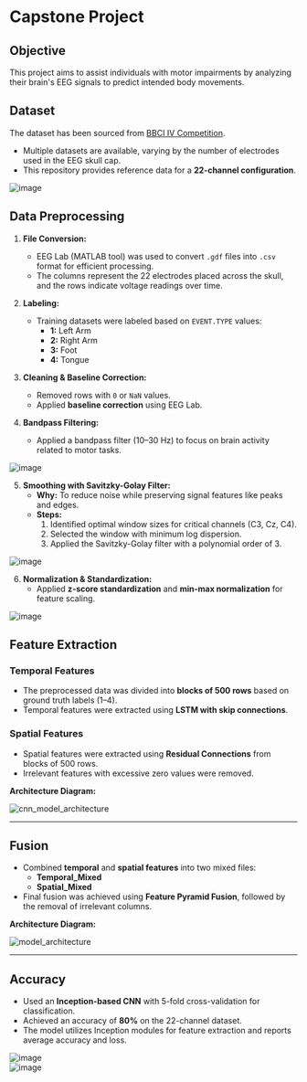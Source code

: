 # **Capstone Project**

## **Objective**  
This project aims to assist individuals with motor impairments by analyzing their brain's EEG signals to predict intended body movements.  

## **Dataset**  
The dataset has been sourced from [BBCI IV Competition](https://www.bbci.de/competition/iv/).  
- Multiple datasets are available, varying by the number of electrodes used in the EEG skull cap.  
- This repository provides reference data for a **22-channel configuration**.  

![image](https://github.com/user-attachments/assets/174da9c0-db14-4956-bf71-730e0e7a7091)


## **Data Preprocessing**  
1. **File Conversion:**  
   - EEG Lab (MATLAB tool) was used to convert `.gdf` files into `.csv` format for efficient processing.  
   - The columns represent the 22 electrodes placed across the skull, and the rows indicate voltage readings over time.

2. **Labeling:**  
   - Training datasets were labeled based on `EVENT.TYPE` values:  
     - **1:** Left Arm  
     - **2:** Right Arm  
     - **3:** Foot  
     - **4:** Tongue  

3. **Cleaning & Baseline Correction:**  
   - Removed rows with `0` or `NaN` values.  
   - Applied **baseline correction** using EEG Lab.  

4. **Bandpass Filtering:**  
   - Applied a bandpass filter (10–30 Hz) to focus on brain activity related to motor tasks.  

![image](https://github.com/user-attachments/assets/69651634-9c7c-4efc-96e9-c6a1898c70bd)

5. **Smoothing with Savitzky-Golay Filter:**  
   - **Why:** To reduce noise while preserving signal features like peaks and edges.  
   - **Steps:**  
     1. Identified optimal window sizes for critical channels (C3, Cz, C4).  
     2. Selected the window with minimum log dispersion.  
     3. Applied the Savitzky-Golay filter with a polynomial order of 3.  

![image](https://github.com/user-attachments/assets/787f7795-ff33-48ad-bab3-7d04fbf6af0c)

6. **Normalization & Standardization:**  
   - Applied **z-score standardization** and **min-max normalization** for feature scaling.  

![image](https://github.com/user-attachments/assets/1341f45b-e2fb-4d0a-a878-d9e3b8ce38ac)


## **Feature Extraction**  

### **Temporal Features**  
- The preprocessed data was divided into **blocks of 500 rows** based on ground truth labels (1–4).  
- Temporal features were extracted using **LSTM with skip connections**.

### **Spatial Features**  
- Spatial features were extracted using **Residual Connections** from blocks of 500 rows.  
- Irrelevant features with excessive zero values were removed.  

**Architecture Diagram:**  

![cnn_model_architecture](https://github.com/user-attachments/assets/f2d786e3-e0ec-4362-9a7f-75ea88e3a2e7)

---

## **Fusion**  
- Combined **temporal** and **spatial features** into two mixed files:  
  - **Temporal_Mixed**  
  - **Spatial_Mixed**  
- Final fusion was achieved using **Feature Pyramid Fusion**, followed by the removal of irrelevant columns.

**Architecture Diagram:**  

![model_architecture](https://github.com/user-attachments/assets/125ff670-60e6-448b-90d4-f9b49ee5634c)

---

## **Accuracy**  
- Used an **Inception-based CNN** with 5-fold cross-validation for classification.  
- Achieved an accuracy of **80%** on the 22-channel dataset.  
- The model utilizes Inception modules for feature extraction and reports average accuracy and loss.  

![image](https://github.com/user-attachments/assets/f98d0dd1-bd75-4fe0-8275-a57a8f962354)  
![image](https://github.com/user-attachments/assets/6834231b-2900-4598-9772-a2ded60ac9e8)

